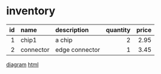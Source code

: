 # inventory
| id | name | description | quantity | price |
| ---:|:------- |:------------- | ----:| ------:|
| 1 | chip1 | a chip | 2 | 2.95 |
| 2 | connector | edge connector |  1 | 3.45

[diagram](inventory.png)
[html](https://github.com/John-Skinner/main/inventory/readme1.html)

